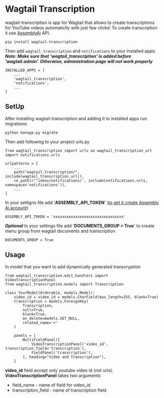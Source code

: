 # Wagtail Transcription
wagtail-transcription is app for Wagtail that allows to create transcriptions for YouTube videos automaticlly with just few clicks! To create transcription it use [AssemblyAi](https://www.assemblyai.com/ "AssemblyAi") API.


```
pip install wagtail-transcription
```

Then add `wagtail_transcription` and `notifications` to your installed apps:
***Note: Make sure that 'wagtail_transcription' is added before 'wagtail.admin'. Otherwise, administration page will not work properly***
```
INSTALLED_APPS = [
    ...
    'wagtail_transcription',
	'notifications',
	...
]
```

## SetUp
After installing wagtail-transcription and adding it to installed apps run migrations:
```
python manage.py migrate
```
Then add following to your project urls.py
```
from wagtail_transcription import urls as wagtail_transcription_url
import notifications.urls

urlpatterns = [
	...
    path("wagtail_transcription/", include(wagtail_transcription_url)),
    re_path(r'^inbox/notifications/', include(notifications.urls, namespace='notifications')),
	...
]
```

In your settigns file add '**ASSEMBLY_API_TOKEN**' ([to get it create Assembly Ai account](https://app.assemblyai.com/signup "to get it create Assembly Ai account"))
```
ASSEMBLY_API_TOKEN = 'xxxxxxxxxxxxxxxxxxxxxxxxxxxxxxxx'
```

***Optional*** 
In your settings file add '**DOCUMENTS_GROUP = True**'  to create menu group from wagtail documents and transcription
```
DOCUMENTS_GROUP = True
```


## Usage
In model that you want to add dynamically generated transcryption
```
from wagtail_transcription.edit_handlers import VideoTranscriptionPanel
from wagtail_transcription.models import Transcription

class YourModel(Orderable, models.Model):
    video_id = video_id = models.CharField(max_length=255, blank=True)
    transcription = models.ForeignKey(
        Transcription,
        null=True,
        blank=True,
        on_delete=models.SET_NULL,
        related_name='+'
    )

    panels = [
        MultiFieldPanel([
            VideoTranscriptionPanel('video_id', transcription_field='transcription'),
            FieldPanel('transcription'),
        ], heading="Video and Transcription"),
    ]
```
**video_id** field accept only youtube video id (not urls). **VideoTranscriptionPanel** takes two arguments:
- field_name - name of field for video_id
- transcription_field - name of transcription field
